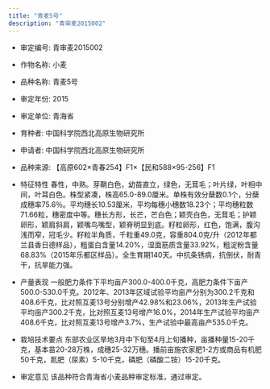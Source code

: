 ```yaml
---
title: "青麦5号"
description: "青审麦2015002"
---
```

* 审定编号:  青审麦2015002

*  作物名称:  小麦

*  品种名称:  青麦5号

*  审定年份:  2015

*  审定单位:  青海省

* 育种者:  中国科学院西北高原生物研究所

*  申请者:  中国科学院西北高原生物研究所

*  品种来源:  【高原602×青春254】F1×【民和588×95-256】F1

*  特征特性
春性，中熟。芽鞘白色，幼苗直立，绿色，无茸毛；叶片绿，叶相中间，叶耳白色。株型紧凑，株高65.0-89.0厘米。单株有效分蘖数0.1个，分蘖成穗率75.6％。平均穗长10.53厘米，平均每穗小穗数18.23个；平均穗粒数71.66粒，穗密度中等。穗长方形，长芒，芒白色；颖壳白色，无茸毛；护颖卵形，颖肩斜肩，颖嘴鸟嘴型，颖脊明显到底。籽粒卵形，红色，饱满，腹沟浅而窄，冠毛少。籽粒半角质，千粒重49.0克，容重804.0克/升（2012年都兰县香日德样品），粗蛋白含量14.20%，湿面筋质含量33.92%，粗淀粉含量68.83%（2015年乐都区样品）。全生育期140天。中抗条锈病，抗倒伏，耐青干，抗旱能力强。

*  产量表现
一般肥力条件下平均亩产300.0-400.0千克，高肥力条件下亩产500.0-530.0千克。2012年、2013年区域试验平均亩产分别为300.2千克和408.6千克，比对照互麦13号分别增产42.98%和23.06%，2013年生产试验平均亩产300.2千克，比对照互麦13号增产16.0%，2014年生产试验平均亩产408.6千克，比对照互麦13号增产3.7%，生产试验中最高亩产535.0千克。

*  栽培技术要点
东部农业区旱地3月中下旬至4月上旬播种，亩播种量15-20千克，基本苗20-28万株，成穗25-32万穗。播前亩施农家肥1-2方或商品有机肥50千克，氮肥（尿素）5-10千克，磷肥（磷酸二铵）15-20千克。

*  审定意见
该品种符合青海省小麦品种审定标准，通过审定。
